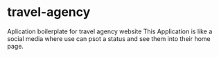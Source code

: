 # travel-agency
Aplication boilerplate for travel agency website
This Application is like a social media where use can psot a status and see them  into their home page.

